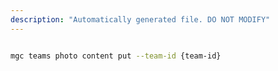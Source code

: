 ```yaml
---
description: "Automatically generated file. DO NOT MODIFY"
---
```


```bash

mgc teams photo content put --team-id {team-id}

```